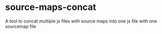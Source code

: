 # source-maps-concat

A tool to concat multiple js files with source maps into one js file with one sourcemap file
